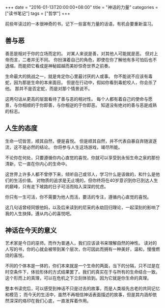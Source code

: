 +++
date = "2016-01-13T20:00:00+08:00"
title = "神话的力量"
categories = ["读书笔记"]
tags = ["哲学"]
+++

前些年读过的一本很神奇的书，记下一些富有力量的话语，有机会要重新温习。

## 善与恶

善恶是相对于你的立场而定的。
对某人来说是善，对其他人可能就是恶。
但对上帝而言，二者并无不同。
你扮演着自己的角色，即使在你了解他有多可怕后也不退缩，而能把它看成是神秘超越而美妙惊奇世界之前奏。

生命最大的挑战之一，就是肯定你心里最讨厌的人或事。
你不能说不应该有毒蛇，因为那是生命的本来面目。
但是在行动中，假如你看到毒蛇咬人，你会杀了他。
那并不是否定蛇，而是对那个情景说不。

这两句话从更高的层面看待了善与恶的相对性。
每个人都有着自己的使命与愿景，与你相顺的于你即善，与你相逆的于你即恶。
知道没有绝对的善与恶是成熟的标志。

## 人生的态度

生命一切皆苦，顺其自然，便是喜悦。
但是顺其自然，并不代表自暴自弃随波逐流，这不是必然的结论。
你将参与人生这场游戏，竭尽所能。

不论你在何处，只要遵循你内心直觉的喜悦，你就可以享受到永恒生命之泉的那份清新，它一直在你内心的生命中。

这世界上许多人都不曾停下来，倾听自己或邻人，学习什么是该做的，和什么是他们的生活价值。
对物质的追求是无止境的，但你终将在40岁意识到你已到达人生的巅峰，只有走下坡路的日子可活而陷入深深的忧虑。

你只有一生可活，你不需要为他人而活，要活的专注，遵循内心直觉的喜悦。

这几句话曾经同银他妈，以及后来读到的尼采的永劫回归理论，一起深刻的影响了我的人生抉择。遵从内心的喜悦吧。

## 神话在今天的意义

艺术家是今日的巫师。而作为普通人，我们应该读书来理解自然的神性。
读对的人写的书，你的心就会被带到某个层次，你可因此而拥有一种美好，温和，慢慢燃烧的喜悦。

不同的个体本是一体的，你们本来就是一个生命的两面，当下的分隔，只不过是在时空条件下，体验形体的方式结果罢了。我们的真实在于与所有的生命结合一致。
这个形而上的真理，可以在危机之下立刻体验到。因为它就是你生命的真理。

整本书读完后，可以感受到神话不只是过去的故事，而是人类祖先古老的共同记忆和模范；
而今天的生活中，虽然不再相信神话表面描述的故事，但是其内涵却依然深深的烙印在我们心底，一直发挥着作用。
